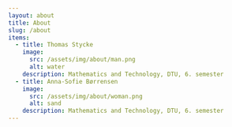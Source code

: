 ```yaml
---
layout: about
title: About
slug: /about
items:
  - title: Thomas Stycke
    image:
      src: /assets/img/about/man.png
      alt: water
    description: Mathematics and Technology, DTU, 6. semester 
  - title: Anna-Sofie Børrensen
    image:
      src: /assets/img/about/woman.png
      alt: sand
    description: Mathematics and Technology, DTU, 6. semester 
---
```


<style>
    .about-title {
        font-size: 26px; /* Adjust the font size of the title */
        font-weight: bold; /* Optionally adjust font weight */
    }
    
    .about-item {
        margin-bottom: 20px; /* Adjust the space between items */
    }
    
    .about-item img {
        max-width: 150px; /* Adjust the maximum width of the images */
        height: auto; /* Maintain aspect ratio */
    }
</style>

<br />
<br />
